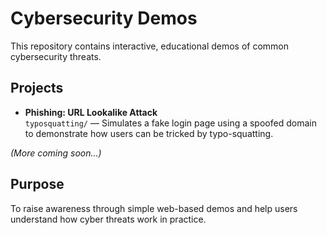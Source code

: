 # Cybersecurity Demos

This repository contains interactive, educational demos of common cybersecurity threats.

## Projects

- **Phishing: URL Lookalike Attack**  
  `typosquatting/` — Simulates a fake login page using a spoofed domain to demonstrate how users can be tricked by typo-squatting.

*(More coming soon...)*

## Purpose

To raise awareness through simple web-based demos and help users understand how cyber threats work in practice.

